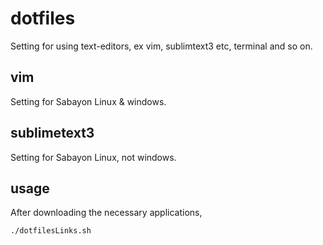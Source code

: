 # dotfiles

Setting for using text-editors, ex vim, sublimtext3 etc, terminal and so on.

## vim

Setting for Sabayon Linux & windows.

## sublimetext3

Setting for Sabayon Linux, not windows.

## usage

After downloading the necessary applications,

`./dotfilesLinks.sh`
